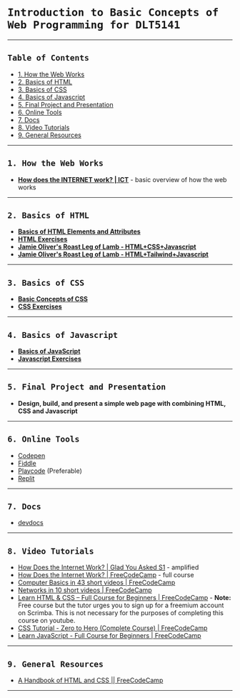 # `Introduction to Basic Concepts of Web Programming for DLT5141`

---

## `Table of Contents`

- [1. How the Web Works](#1-how-the-web-works)
- [2. Basics of HTML](#2-basics-of-html)
- [3. Basics of CSS](#3-basics-of-css)
- [4. Basics of Javascript](#4-basics-of-javascript)
- [5. Final Project and Presentation](#5-final-project-and-presentation)
- [6. Online Tools](#6-online-tools)
- [7. Docs](#7-docs)
- [8. Video Tutorials](#8-video-tutorials)
- [9. General Resources](#9-general-resources)

---

## `1. How the Web Works`

- **[How does the INTERNET work? | ICT](https://youtu.be/x3c1ih2NJEg)** - basic overview of how the web works

---

## `2. Basics of HTML`

- **[Basics of HTML Elements and Attributes](/html/html.md)**
- **[HTML Exercises](/html/html.md)**
- **[Jamie Oliver's Roast Leg of Lamb - HTML+CSS+Javascript](/html/vanilla/index.html)**
- **[Jamie Oliver's Roast Leg of Lamb - HTML+Tailwind+Javascript](/html/tailwind/src/index.html)**

---

## `3. Basics of CSS`

- **[Basic Concepts of CSS](/html/css.md)**
- **[CSS Exercises]()**

---

## `4. Basics of Javascript`

- **[Basics of JavaScript](./javascript.md)**
- **[Javascript Exercises]()**

---

## `5. Final Project and Presentation`

- **Design, build, and present a simple web page with combining HTML, CSS and Javascript**

---

## `6. Online Tools`

- [Codepen](https://codepen.io/)
- [Fiddle](https://jsfiddle.net/)
- [Playcode](https://playcode.io/) (Preferable)
- [Replit](https://replit.com/)

---

## `7. Docs`

- [devdocs](https://devdocs.io/)

---

## `8. Video Tutorials`

- [How Does the Internet Work? | Glad You Asked S1](https://youtu.be/TNQsmPf24go) - amplified
- [How Does the Internet Work? | FreeCodeCamp](https://youtu.be/zN8YNNHcaZc?t=1) - full course
- [Computer Basics in 43 short videos | FreeCodeCamp](https://www.youtube.com/watch?v=q7tlgZg4Q1o&list=PLWKjhJtqVAbmfoj2Th9fvxhHIeqFO7wOy)
- [Networks in 10 short videos | FreeCodeCamp](https://www.youtube.com/watch?v=ANHx2jnaLf8&list=PLWKjhJtqVAblzbwhT83fRh5nNSHqywxrw)
- [Learn HTML & CSS – Full Course for Beginners | FreeCodeCamp](https://youtu.be/a_iQb1lnAEQ?si=E2JRGLK-EFUqSEY_) - **Note:** Free course but the tutor urges you to sign up for a freemium account on Scrimba. This is not necessary for the purposes of completing this course on youtube.
- [CSS Tutorial - Zero to Hero (Complete Course) | FreeCodeCamp](https://youtu.be/1Rs2ND1ryYc?si=Hv9-dflkpsSl-Zb1)
- [Learn JavaScript - Full Course for Beginners | FreeCodeCamp](https://youtu.be/PkZNo7MFNFg?si=ZZya0N2L41SCDpbF)

---

## `9. General Resources`

- [A Handbook of HTML and CSS || FreeCodeCamp](https://www.freecodecamp.org/news/html-css-handbook-for-beginners/)

---
